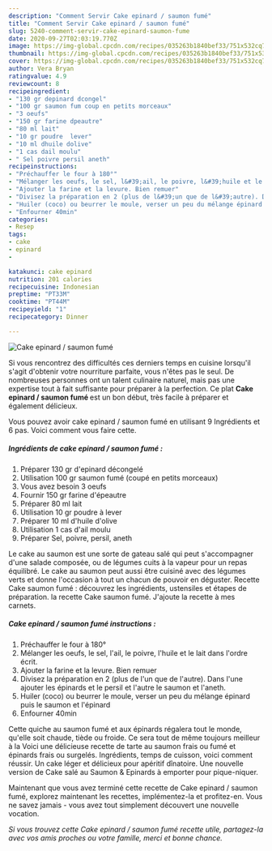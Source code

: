 ```yaml
---
description: "Comment Servir Cake epinard / saumon fumé"
title: "Comment Servir Cake epinard / saumon fumé"
slug: 5240-comment-servir-cake-epinard-saumon-fume
date: 2020-09-27T02:03:19.770Z
image: https://img-global.cpcdn.com/recipes/035263b1840bef33/751x532cq70/cake-epinard-saumon-fume-photo-principale-de-la-recette.jpg
thumbnail: https://img-global.cpcdn.com/recipes/035263b1840bef33/751x532cq70/cake-epinard-saumon-fume-photo-principale-de-la-recette.jpg
cover: https://img-global.cpcdn.com/recipes/035263b1840bef33/751x532cq70/cake-epinard-saumon-fume-photo-principale-de-la-recette.jpg
author: Vera Bryan
ratingvalue: 4.9
reviewcount: 8
recipeingredient:
- "130 gr depinard dcongel"
- "100 gr saumon fum coup en petits morceaux"
- "3 oeufs"
- "150 gr farine dpeautre"
- "80 ml lait"
- "10 gr poudre  lever"
- "10 ml dhuile dolive"
- "1 cas dail moulu"
- " Sel poivre persil aneth"
recipeinstructions:
- "Préchauffer le four à 180°"
- "Mélanger les oeufs, le sel, l&#39;ail, le poivre, l&#39;huile et le lait dans l&#39;ordre écrit."
- "Ajouter la farine et la levure. Bien remuer"
- "Divisez la préparation en 2 (plus de l&#39;un que de l&#39;autre). Dans l&#39;une ajouter les épinards et le persil et l&#39;autre le saumon et l&#39;aneth."
- "Huiler (coco) ou beurrer le moule, verser un peu du mélange épinard puis le saumon et l&#39;épinard"
- "Enfourner 40min"
categories:
- Resep
tags:
- cake
- epinard
- 

katakunci: cake epinard  
nutrition: 201 calories
recipecuisine: Indonesian
preptime: "PT33M"
cooktime: "PT44M"
recipeyield: "1"
recipecategory: Dinner

---
```



![Cake epinard / saumon fumé](https://img-global.cpcdn.com/recipes/035263b1840bef33/751x532cq70/cake-epinard-saumon-fume-photo-principale-de-la-recette.jpg)

Si vous rencontrez des difficultés ces derniers temps en cuisine lorsqu'il s'agit d'obtenir votre nourriture parfaite, vous n'êtes pas le seul. De nombreuses personnes ont un talent culinaire naturel, mais pas une expertise tout à fait suffisante pour préparer à la perfection. Ce plat <strong> Cake epinard / saumon fumé </strong> est un bon début, très facile à préparer et également délicieux.

<!--inarticleads1-->

Vous pouvez avoir cake epinard / saumon fumé en utilisant 9 Ingrédients et 6 pas. Voici comment vous faire cette.

##### Ingrédients de cake epinard / saumon fumé :

1. Préparer 130 gr d&#39;epinard décongelé
1. Utilisation 100 gr saumon fumé (coupé en petits morceaux)
1. Vous avez besoin 3 oeufs
1. Fournir 150 gr farine d&#39;épeautre
1. Préparer 80 ml lait
1. Utilisation 10 gr poudre à lever
1. Préparer 10 ml d&#39;huile d&#39;olive
1. Utilisation 1 cas d&#39;ail moulu
1. Préparer  Sel, poivre, persil, aneth


Le cake au saumon est une sorte de gateau salé qui peut s&#39;accompagner d&#39;une salade composée, ou de légumes cuits à la vapeur pour un repas équilibré. Le cake au saumon peut aussi être cuisiné avec des légumes verts et donne l&#39;occasion à tout un chacun de pouvoir en déguster. Recette Cake saumon fumé : découvrez les ingrédients, ustensiles et étapes de préparation. la recette Cake saumon fumé. J&#39;ajoute la recette à mes carnets. 

<!--inarticleads2-->

##### Cake epinard / saumon fumé instructions :

1. Préchauffer le four à 180°
1. Mélanger les oeufs, le sel, l&#39;ail, le poivre, l&#39;huile et le lait dans l&#39;ordre écrit.
1. Ajouter la farine et la levure. Bien remuer
1. Divisez la préparation en 2 (plus de l&#39;un que de l&#39;autre). Dans l&#39;une ajouter les épinards et le persil et l&#39;autre le saumon et l&#39;aneth.
1. Huiler (coco) ou beurrer le moule, verser un peu du mélange épinard puis le saumon et l&#39;épinard
1. Enfourner 40min


Cette quiche au saumon fumé et aux épinards régalera tout le monde, qu&#39;elle soit chaude, tiède ou froide. Ce sera tout de même toujours meilleur à la Voici une délicieuse recette de tarte au saumon frais ou fumé et épinards frais ou surgelés. Ingrédients, temps de cuisson, voici comment réussir. Un cake léger et délicieux pour apéritif dînatoire. Une nouvelle version de Cake salé au Saumon &amp; Epinards à emporter pour pique-niquer. 

<!--inarticleads1-->

<p>
Maintenant que vous avez terminé cette recette de Cake epinard / saumon fumé, explorez maintenant les recettes, implémentez-la et profitez-en. Vous ne savez jamais - vous avez tout simplement découvert une nouvelle vocation.
</p>

<p>
<i>Si vous trouvez cette Cake epinard / saumon fumé recette utile, partagez-la avec vos amis proches ou votre famille, merci et bonne chance.</i>
</p>
